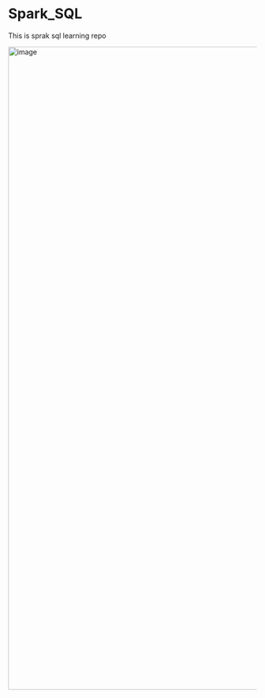 # Spark_SQL
This is sprak sql learning repo


<img width="1303" alt="image" src="https://user-images.githubusercontent.com/12657591/117087704-47ca5a80-ad1e-11eb-9f71-524322c6069e.png">
